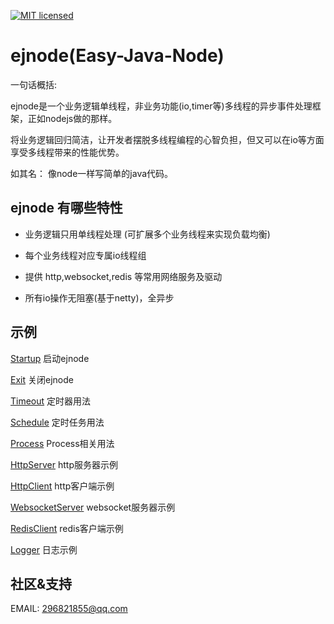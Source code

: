 [![MIT licensed](https://img.shields.io/badge/license-MIT-blue.svg)](./LICENSE)

# ejnode(Easy-Java-Node)

一句话概括: 

ejnode是一个业务逻辑单线程，非业务功能(io,timer等)多线程的异步事件处理框架，正如nodejs做的那样。

将业务逻辑回归简洁，让开发者摆脱多线程编程的心智负担，但又可以在io等方面享受多线程带来的性能优势。

如其名： 像node一样写简单的java代码。


## ejnode 有哪些特性

- 业务逻辑只用单线程处理 (可扩展多个业务线程来实现负载均衡)

- 每个业务线程对应专属io线程组

- 提供 http,websocket,redis 等常用网络服务及驱动

- 所有io操作无阻塞(基于netty)，全异步


## 示例

[Startup](src/test/java/fun/lib/ejnode/example/Startup.java) 启动ejnode

[Exit](src/test/java/fun/lib/ejnode/example/Exit.java) 关闭ejnode

[Timeout](src/test/java/fun/lib/ejnode/example/Timeout.java) 定时器用法

[Schedule](src/test/java/fun/lib/ejnode/example/Schedule.java) 定时任务用法

[Process](src/test/java/fun/lib/ejnode/example/ProcessTest.java) Process相关用法

[HttpServer](src/test/java/fun/lib/ejnode/example/HttpServerTest.java) http服务器示例

[HttpClient](src/test/java/fun/lib/ejnode/example/HttpClientTest.java) http客户端示例

[WebsocketServer](src/test/java/fun/lib/ejnode/example/WebsocketServerTest.java) websocket服务器示例

[RedisClient](src/test/java/fun/lib/ejnode/example/RedisClientTest.java) redis客户端示例

[Logger](src/test/java/fun/lib/ejnode/example/LoggerTest.java) 日志示例


## 社区&支持

EMAIL: 296821855@qq.com


